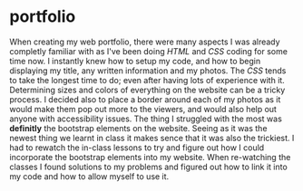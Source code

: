 # portfolio

When creating my web portfolio, there were many aspects I was already completly familiar with as I've been doing *HTML* and *CSS* coding for some time now. I instantly knew how to setup my code, and how to begin displaying my title, any written information and my photos. The *CSS* tends to take the longest time to do; even after having lots of experience with it. Determining sizes and colors of everything on the website can be a tricky process. I decided also to place a border around each of my photos as it would make them pop out more to the viewers, and would also help out anyone with accessibility issues.
The thing I struggled with the most was **definitly** the bootstrap elements on the website. Seeing as it was the newest thing we learnt in class it makes sence that it was also the trickiest. I had to rewatch the in-class lessons to try and figure out how I could incorporate the bootstrap elements into my website. When re-watching the classes I found solutions to my problems and figured out how to link it into my code and how to allow myself to use it.